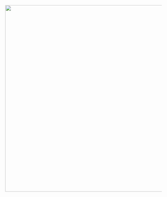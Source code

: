 <a href="https://www.ruiflorencio.dev">
<img height="600em" src="https://www.ruiflorencio.dev/api/github-stats"/>
<a/>
